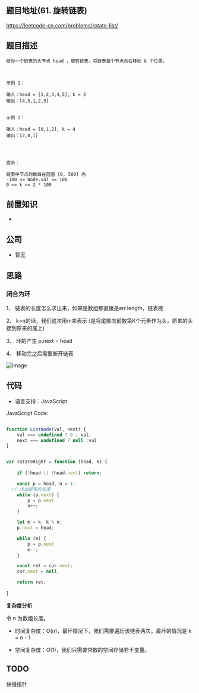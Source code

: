
## 题目地址(61. 旋转链表)

https://leetcode-cn.com/problems/rotate-list/

## 题目描述

```
给你一个链表的头节点 head ，旋转链表，将链表每个节点向右移动 k 个位置。

 

示例 1：

输入：head = [1,2,3,4,5], k = 2
输出：[4,5,1,2,3]


示例 2：

输入：head = [0,1,2], k = 4
输出：[2,0,1]


 

提示：

链表中节点的数目在范围 [0, 500] 内
-100 <= Node.val <= 100
0 <= k <= 2 * 109
```

## 前置知识

- 

## 公司

- 暂无

## 思路

### 闭合为环

1、 链表的长度怎么求出来，如果是数组那直接是arr.length，链表呢 

2、 k>n的话，我们这次用m来表示 (是将尾部向前数第K个元素作为头，原来的头接到原来的尾上)

3、 环的产生 p.next = head

4、 移动完之后需要断开链表


![image](https://user-images.githubusercontent.com/22790863/146679147-a75f1b92-ecf5-41c6-9e8f-bf8855bdeb92.png)


## 代码

- 语言支持：JavaScript

JavaScript Code:

```javascript

function ListNode(val, next) {
    val === undefined ? 0 : val;
    next === undefined ? null :val
}


var rotateRight = function (head, k) {
    
    if (!head || !head.next) return;

    const p = head, n = 1;
  // 求出链表的长度
    while (p.next) {
        p = p.next
        n++;
    }

    let m = k- k % n;
    p.next = head;

    while (m) {
        p = p.next
        m--;
    }

    const ret = cur.next;
    cur.next = null;

    return ret;
                                         
}


```


**复杂度分析**

令 n 为数组长度。

- 时间复杂度：O(n)，最坏情况下，我们需要遍历该链表两次。最坏的情况是 k = n - 1 

- 空间复杂度：O(1)，我们只需要常数的空间存储若干变量。

## TODO

快慢指针
